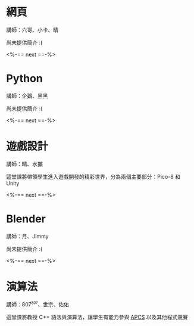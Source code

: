 # 網頁

講師：六哥、小卡、晴

尚未提供簡介 :(

<%-== next ==-%>

# Python

講師：企鵝、黑黑

尚未提供簡介 :(

<%-== next ==-%>

# 遊戲設計

講師：晴、水獺

這堂課將帶領學生進入遊戲開發的精彩世界，分為兩個主要部分：Pico-8 和 Unity

<%-== next ==-%>

# Blender

講師：月、Jimmy

尚未提供簡介 :(

<%-== next ==-%>

# 演算法

講師：807<sup><small>807</small></sup>、世宗、佑佑

這堂課將教授 C++ 語法與演算法，讓學生有能力參與 [APCS](https://apcs.csie.ntnu.edu.tw) 以及其他程式競賽
